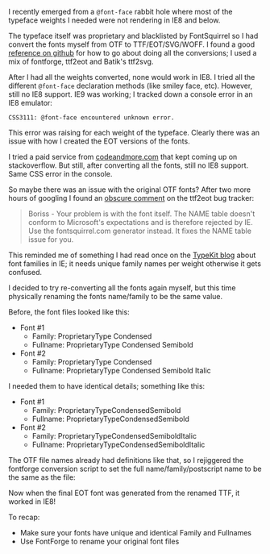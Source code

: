 I recently emerged from a `@font-face` rabbit hole where most of the typeface weights I needed were not rendering in IE8 and below.

The typeface itself was proprietary and blacklisted by FontSquirrel so I had convert the fonts myself from OTF to TTF/EOT/SVG/WOFF. I found a good [reference on github](https://github.com/zoltan-dulac/css3FontConverter) for how to go about doing all the conversions; I used a mix of fontforge, ttf2eot and Batik's ttf2svg.

After I had all the weights converted, none would work in IE8. I tried all the different `@font-face` declaration methods (like smiley face, etc). However, still no IE8 support. IE9 was working; I tracked down a console error in an IE8 emulator:

`CSS3111: @font-face encountered unknown error.`

This error was raising for each weight of the typeface. Clearly there was an issue with how I created the EOT versions of the fonts.

I tried a paid service from [codeandmore.com](http://fontface.codeandmore.com/) that kept coming up on stackoverflow. But still, after converting all the fonts, still no IE8 support. Same CSS error in the console.

So maybe there was an issue with the original OTF fonts? After two more hours of googling I found an [obscure comment](https://code.google.com/p/ttf2eot/issues/detail?id=10) on the ttf2eot bug tracker:

> Boriss - Your problem is with the font itself. The NAME table doesn't conform to Microsoft's expectations and is therefore rejected by IE. Use the fontsquirrel.com generator instead. It fixes the NAME table issue for you.

This reminded me of something I had read once on the [TypeKit blog](http://blog.typekit.com/2011/06/27/new-from-typekit-variation-specific-font-family-names-in-ie-6-8/) about font families in IE; it needs unique family names per weight otherwise it gets confused.

I decided to try re-converting all the fonts again myself, but this time physically renaming the fonts name/family to be the same value.

Before, the font files looked like this:

* Font #1
  * Family: ProprietaryType Condensed
  * Fullname: ProprietaryType Condensed Semibold
* Font #2
  * Family: ProprietaryType Condensed
  * Fullname: ProprietaryType Condensed Semibold Italic

I needed them to have identical details; something like this:

* Font #1
  * Family: ProprietaryTypeCondensedSemibold
  * Fullname: ProprietaryTypeCondensedSemibold
* Font #2
  * Family: ProprietaryTypeCondensedSemiboldItalic
  * Fullname: ProprietaryTypeCondensedSemiboldItalic

The OTF file names already had definitions like that, so I rejiggered the fontforge conversion script to set the full name/family/postscript name to be the same as the file:

<script src="https://gist.github.com/keighl/5434540.js"></script>

Now when the final EOT font was generated from the renamed TTF, it worked in IE8!

To recap:

* Make sure your fonts have unique and identical Family and Fullnames
* Use FontForge to rename your original font files